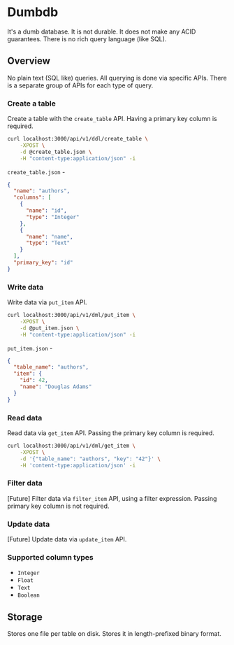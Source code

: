 # Dumbdb

It's a dumb database. It is not durable. It does not make any ACID guarantees. There is no rich query language (like SQL).

## Overview

No plain text (SQL like) queries. All querying is done via specific APIs. There
is a separate group of APIs for each type of query.

### Create a table
Create a table with the `create_table` API. Having a primary key column is required.

``` sh
curl localhost:3000/api/v1/ddl/create_table \
    -XPOST \
    -d @create_table.json \
    -H "content-type:application/json" -i
```

`create_table.json` -

``` json
{
  "name": "authors",
  "columns": [
    {
      "name": "id",
      "type": "Integer"
    },
    {
      "name": "name",
      "type": "Text"
    }
  ],
  "primary_key": "id"
}
```

### Write data
Write data via `put_item` API.

``` sh
curl localhost:3000/api/v1/dml/put_item \
    -XPOST \
    -d @put_item.json \
    -H "content-type:application/json" -i
```

`put_item.json` -

``` json
{
  "table_name": "authors",
  "item": {
    "id": 42,
    "name": "Douglas Adams"
  }
}
```

### Read data
Read data via `get_item` API. Passing the primary key column is required.

``` sh
curl localhost:3000/api/v1/dml/get_item \
    -XPOST \
    -d '{"table_name": "authors", "key": "42"}' \
    -H 'content-type:application/json' -i
```

### Filter data

[Future] Filter data via `filter_item` API, using a filter expression. Passing primary key column is not required.

### Update data
[Future] Update data via `update_item` API.

### Supported column types
- `Integer`
- `Float`
- `Text`
- `Boolean`

## Storage

Stores one file per table on disk. Stores it in length-prefixed binary format.
